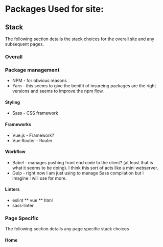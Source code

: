 # Packages Used for site:

## Stack
The following section details the stack choices for the overall site and any subsequent pages.

### Overall

### Package management
* NPM - for obvious reasons
* Yarn - this seems to give the benifit of insureing packages are the right versions and seems to improve the npm flow.

#### Styling
* Sass - CSS framework

#### Frameworks
* Vue.js - Framework?
* Vue Router - Router

#### Workflow
* Babel - manages pushing front end code to the client? (at least that is what it seems to be doing). I think this sort of acts like a mini webserver.
* Gulp - right now I am just using to manage Sass compilation but I imagine I will use for more.

#### Linters
* eslint
** vue
** html
* sass-linter

### Page Specific
The following section details any page specific stack choices

#### Home
